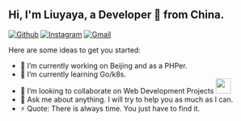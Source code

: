 
## Hi, I'm Liuyaya, a Developer 🚀 from China.

[![Github](https://img.shields.io/badge/-Github-000?style=flat&logo=Github&logoColor=white)](https://github.com/tic8)
[![Instagram](https://img.shields.io/badge/-Instagram-c13584?style=flat&labelColor=c13584&logo=instagram&logoColor=white)](https://www.instagram.com/yaya_oks/)
[![Gmail](https://img.shields.io/badge/-Gmail-c14438?style=flat&logo=Gmail&logoColor=white)](mailto:ticmers@gmail.com)

Here are some ideas to get you started:

- 🔭 I’m currently working on Beijing and as a PHPer.
- 🌱 I’m currently learning Go/k8s.
- 👯 I’m looking to collaborate on Web Development Projects <img src="https://media.giphy.com/media/WUlplcMpOCEmTGBtBW/giphy.gif" width="30">
- 💬 Ask me about anything. I will try to help you as much as I can.
- ⚡ Quote: There is always time. You just have to find it.
